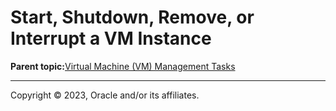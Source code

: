 # Start, Shutdown, Remove, or Interrupt a VM Instance

**Parent topic:**[Virtual Machine \(VM\) Management Tasks](../topics/cockpit-kvm.md)

---

Copyright © 2023, Oracle and/or its affiliates.

